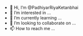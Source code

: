 - 👋 Hi, I’m @PadhiyarRiyaKetanbhai
- 👀 I’m interested in ...
- 🌱 I’m currently learning ...
- 💞️ I’m looking to collaborate on ...
- 📫 How to reach me ...

<!---
PadhiyarRiyaKetanbhai/PadhiyarRiyaKetanbhai is a ✨ special ✨ repository because its `README.md` (this file) appears on your GitHub profile.
You can click the Preview link to take a look at your changes.
--->
